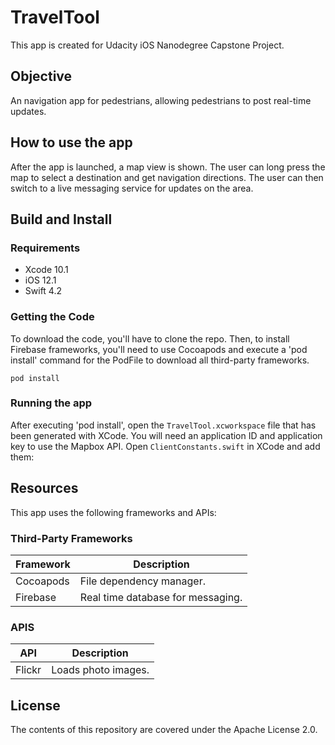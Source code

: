 # TravelTool

This app is created for Udacity iOS Nanodegree Capstone Project.

## Objective
An navigation app for pedestrians, allowing pedestrians to post real-time updates.

## How to use the app
After the app is launched, a map view is shown. 
The user can long press the map to select a destination and get navigation directions.
The user can then switch to a live messaging service for updates on the area.

## Build and Install 
### Requirements
- Xcode 10.1
- iOS 12.1
- Swift 4.2

### Getting the Code
To download the code, you'll have to clone the repo. Then, to install Firebase frameworks, you'll need to use Cocoapods and execute a 'pod install' command for the PodFile to download all third-party frameworks.

`pod install`

### Running the app
After executing 'pod install', open the `TravelTool.xcworkspace` file that has been generated with XCode. You will need an application ID and application key to use the Mapbox API. Open `ClientConstants.swift` in XCode and add them:

## Resources
This app uses the following frameworks and APIs: 

### Third-Party Frameworks
| Framework | Description |
| --- | --- |
| Cocoapods | File dependency manager. |
| Firebase | Real time database for messaging. |

### APIS
| API | Description |
| --- | --- |
| Flickr | Loads photo images. |

## License
The contents of this repository are covered under the Apache License 2.0.
